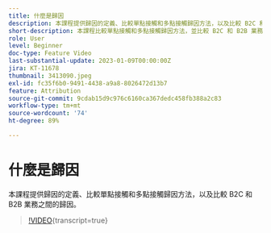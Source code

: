 ```yaml
---
title: 什麼是歸因
description: 本課程提供歸因的定義、比較單點接觸和多點接觸歸因方法，以及比較 B2C 和 B2B 業務之間的歸因。
short-description: 本課程比較單點接觸和多點接觸歸因方法，並比較 B2C 和 B2B 業務之間的歸因。
role: User
level: Beginner
doc-type: Feature Video
last-substantial-update: 2023-01-09T00:00:00Z
jira: KT-11678
thumbnail: 3413090.jpeg
exl-id: fc35f6b0-9491-4438-a9a8-8026472d13b7
feature: Attribution
source-git-commit: 9cdab15d9c976c6160ca367dedc458fb388a2c83
workflow-type: tm+mt
source-wordcount: '74'
ht-degree: 89%

---
```


# 什麼是歸因

本課程提供歸因的定義、比較單點接觸和多點接觸歸因方法，以及比較 B2C 和 B2B 業務之間的歸因。

>[!VIDEO](https://video.tv.adobe.com/v/3413090/?learn=on){transcript=true}
